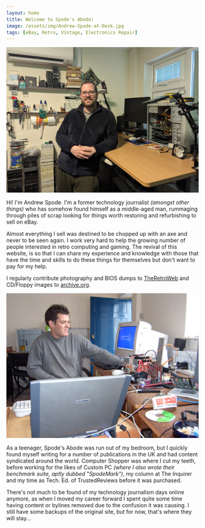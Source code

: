 ```yaml
---
layout: home
title: Welcome to Spode's Abode!
image: /assets/img/Andrew-Spode-at-Desk.jpg
tags: [eBay, Retro, Vintage, Electronics Repair]
---
```


![A tired and ill Andrew Spode at his desk.](/assets/img/Andrew-Spode-at-Desk.jpg "A tired and ill Andrew Spode at his desk.")

Hi! I'm Andrew Spode. I'm a former technology journalist _(amongst other things)_ who has somehow found himself as a middle-aged man, rummaging through piles of scrap looking for things worth restoring and refurbishing to sell on eBay.

Almost everything I sell was destined to be chopped up with an axe and never to be seen again. I work very hard to help the growing number of people interested in retro computing and gaming. The revival of this website, is so that I can share my experience and knowledge with those that have the time and skills to do these things for themselves but don't want to pay for my help.

I regularly contribute photography and BIOS dumps to [TheRetroWeb](https://www.google.com/search?q=TheRetroWeb+Andrew+Spode&tbm=isch) and CD/Floppy images to [archive.org](https://archive.org/details/@andrewspode). 

![An old picture of me testing graphics cards around 2004 for Computer Shopper.](/assets/img/Andrew-Spode-Computer-Shopper.jpg "An old picture of me testing graphics cards around 2004 for Computer Shopper.")

As a teenager, Spode's Abode was run out of my bedroom, but I quickly found myself writing for a number of publications in the UK and had content syndicated around the world. Computer Shopper was where I cut my teeth, before working for the likes of Custom PC _(where I also wrote their benchmark suite, aptly dubbed "SpodeMark")_, my column at The Inquirer and my time as Tech. Ed. of TrustedReviews before it was purchased.

There's not much to be found of my technology journalism days online anymore, as when I moved my career forward I spent quite some time having content or bylines removed due to the confusion it was causing. I still have some backups of the original site, but for now, that's where they will stay...